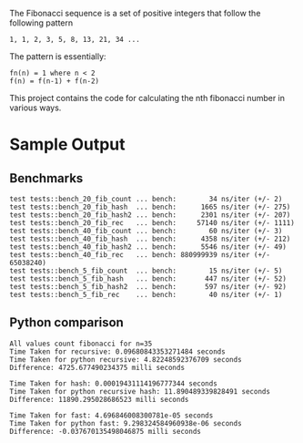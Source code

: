 The Fibonacci sequence is a set of positive integers that follow the following
pattern

    1, 1, 2, 3, 5, 8, 13, 21, 34 ...

The pattern is essentially:

    fn(n) = 1 where n < 2
    f(n) = f(n-1) + f(n-2)

This project contains the code for calculating the nth fibonacci number in
various ways.

# Sample Output

## Benchmarks

    test tests::bench_20_fib_count ... bench:        34 ns/iter (+/- 2)
    test tests::bench_20_fib_hash  ... bench:      1665 ns/iter (+/- 275)
    test tests::bench_20_fib_hash2 ... bench:      2301 ns/iter (+/- 207)
    test tests::bench_20_fib_rec   ... bench:     57140 ns/iter (+/- 1111)
    test tests::bench_40_fib_count ... bench:        60 ns/iter (+/- 3)
    test tests::bench_40_fib_hash  ... bench:      4358 ns/iter (+/- 212)
    test tests::bench_40_fib_hash2 ... bench:      5546 ns/iter (+/- 49)
    test tests::bench_40_fib_rec   ... bench: 880999939 ns/iter (+/- 65038240)
    test tests::bench_5_fib_count  ... bench:        15 ns/iter (+/- 5)
    test tests::bench_5_fib_hash   ... bench:       447 ns/iter (+/- 52)
    test tests::bench_5_fib_hash2  ... bench:       597 ns/iter (+/- 92)
    test tests::bench_5_fib_rec    ... bench:        40 ns/iter (+/- 1)

## Python comparison

    All values count fibonacci for n=35
    Time Taken for recursive: 0.09680843353271484 seconds
    Time Taken for python recursive: 4.82248592376709 seconds
    Difference: 4725.677490234375 milli seconds

    Time Taken for hash: 0.00019431114196777344 seconds
    Time Taken for python recursive hash: 11.890489339828491 seconds
    Difference: 11890.295028686523 milli seconds

    Time Taken for fast: 4.696846008300781e-05 seconds
    Time Taken for python fast: 9.298324584960938e-06 seconds
    Difference: -0.037670135498046875 milli seconds
